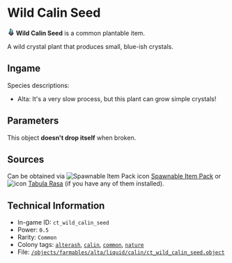 # Wild Calin Seed

<img src="https://raw.githubusercontent.com/Ceterai/Enternia/main/objects/farmables/alta/liquid/calin/icon.png" alt="Wild Calin Seed icon" loading="lazy" height="16px" width="auto" /> **Wild Calin Seed** is a common plantable item.

A wild crystal plant that produces small, blue-ish crystals.

## Ingame

Species descriptions:

- Alta: It's a very slow process, but this plant can grow simple crystals!

## Parameters

This object **doesn't drop itself** when broken.

## Sources

Can be obtained via <img src="https://raw.githubusercontent.com/Silverfeelin/Starbound-SpawnableItemPack/master/interface/sip/iconSmall.png" alt="Spawnable Item Pack icon" width="18" height="14"/> [Spawnable Item Pack](https://steamcommunity.com/sharedfiles/filedetails/?id=733665104) or <img src="https://steamuserimages-a.akamaihd.net/ugc/263843960696222713/3EC9A7C005541F7D577EBCB8C5736B4EFC9973D6/" alt="icon" width="8" height="12"/> [Tabula Rasa](https://community.playstarbound.com/resources/the-tabula-rasa.3222/) (if you have any of them installed).

## Technical Information

- In-game ID: `ct_wild_calin_seed`
- Power: `0.5`
- Rarity: `Common`
- Colony tags: [`alterash`](https://ceterai.github.io/MyEnternia/Wiki/Tags/Alterash), [`calin`](https://ceterai.github.io/MyEnternia/Wiki/Tags/Calin), [`common`](https://ceterai.github.io/MyEnternia/Wiki/Tags/Common), [`nature`](https://ceterai.github.io/MyEnternia/Wiki/Tags/Nature)
- File: [`/objects/farmables/alta/liquid/calin/ct_wild_calin_seed.object`](https://github.com/Ceterai/Enternia/blob/main/objects/farmables/alta/liquid/calin/ct_wild_calin_seed.object)
